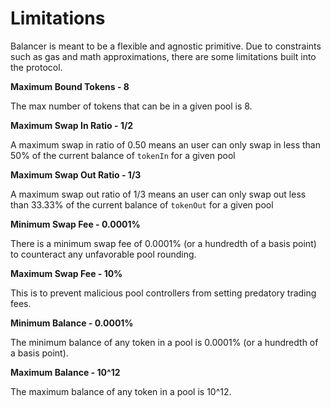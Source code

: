 # Limitations

Balancer is meant to be a flexible and agnostic primitive. Due to constraints such as gas and math approximations, there are some limitations built into the protocol.



 **Maximum Bound Tokens - 8**

The max number of tokens that can be in a given pool is 8.

**Maximum Swap In Ratio - 1/2**

A maximum swap in ratio of 0.50 means an user can only swap in less than 50% of the current balance of `tokenIn` for a given pool

**Maximum Swap Out Ratio - 1/3**

A maximum swap out ratio of 1/3 means an user can only swap out less than 33.33% of the current balance of `tokenOut` for a given pool

**Minimum Swap Fee - 0.0001%**

There is a minimum swap fee of 0.0001% \(or a hundredth of a basis point\) to counteract any unfavorable pool rounding.

**Maximum Swap Fee - 10%**

This is to prevent malicious pool controllers from setting predatory trading fees.

**Minimum Balance - 0.0001%**

The minimum balance of any token in a pool is 0.0001% \(or a hundredth of a basis point\).

**Maximum Balance - 10^12**

The maximum balance of any token in a pool is 10^12.



